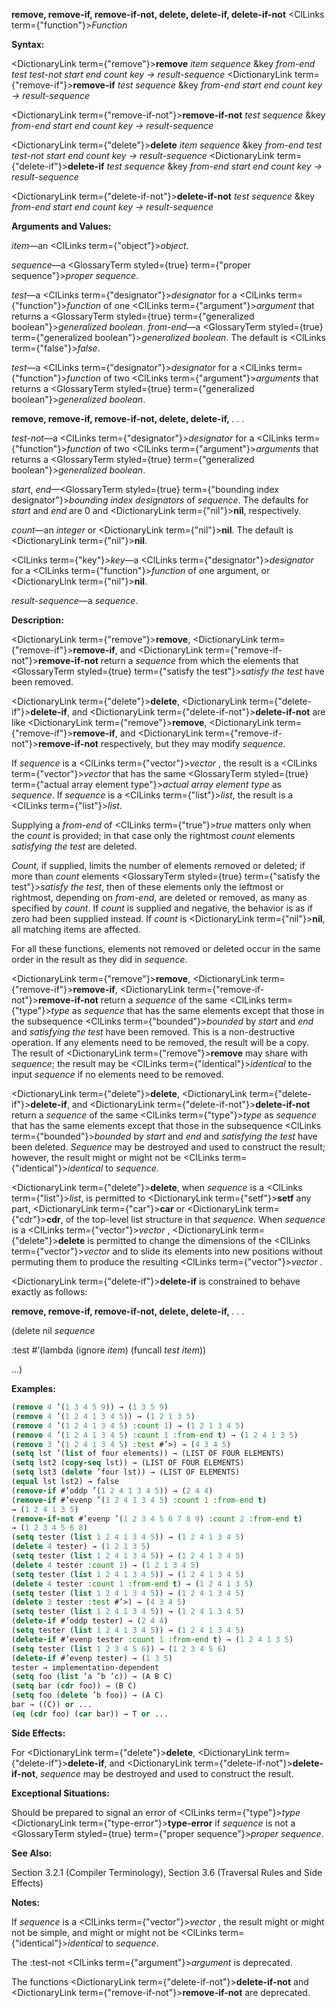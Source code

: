 **remove, remove-if, remove-if-not, delete, delete-if, delete-if-not** <ClLinks  term={"function"}><i>Function</i></ClLinks> 



**Syntax:** 



<DictionaryLink  term={"remove"}><b>remove</b></DictionaryLink> *item sequence* &amp;key *from-end test test-not start end count key → result-sequence* <DictionaryLink  term={"remove-if"}><b>remove-if</b></DictionaryLink> *test sequence* &amp;key *from-end start end count key → result-sequence* 



<DictionaryLink  term={"remove-if-not"}><b>remove-if-not</b></DictionaryLink> *test sequence* &amp;key *from-end start end count key → result-sequence* 



<DictionaryLink  term={"delete"}><b>delete</b></DictionaryLink> *item sequence* &amp;key *from-end test test-not start end count key → result-sequence* <DictionaryLink  term={"delete-if"}><b>delete-if</b></DictionaryLink> *test sequence* &amp;key *from-end start end count key → result-sequence* 



<DictionaryLink  term={"delete-if-not"}><b>delete-if-not</b></DictionaryLink> *test sequence* &amp;key *from-end start end count key → result-sequence* 



**Arguments and Values:** 



*item*—an <ClLinks  term={"object"}><i>object</i></ClLinks>. 



*sequence*—a <GlossaryTerm styled={true} term={"proper sequence"}><i>proper sequence</i></GlossaryTerm>. 



*test*—a <ClLinks  term={"designator"}><i>designator</i></ClLinks> for a <ClLinks  term={"function"}><i>function</i></ClLinks> of one <ClLinks  term={"argument"}><i>argument</i></ClLinks> that returns a <GlossaryTerm styled={true} term={"generalized boolean"}><i>generalized boolean</i></GlossaryTerm>. *from-end*—a <GlossaryTerm styled={true} term={"generalized boolean"}><i>generalized boolean</i></GlossaryTerm>. The default is <ClLinks  term={"false"}><i>false</i></ClLinks>. 



*test*—a <ClLinks  term={"designator"}><i>designator</i></ClLinks> for a <ClLinks  term={"function"}><i>function</i></ClLinks> of two <ClLinks  term={"argument"}><i>arguments</i></ClLinks> that returns a <GlossaryTerm styled={true} term={"generalized boolean"}><i>generalized boolean</i></GlossaryTerm>. 



 



 



**remove, remove-if, remove-if-not, delete, delete-if,** *. . .* 



*test-not*—a <ClLinks  term={"designator"}><i>designator</i></ClLinks> for a <ClLinks  term={"function"}><i>function</i></ClLinks> of two <ClLinks  term={"argument"}><i>arguments</i></ClLinks> that returns a <GlossaryTerm styled={true} term={"generalized boolean"}><i>generalized boolean</i></GlossaryTerm>. 



*start*, *end*—<GlossaryTerm styled={true} term={"bounding index designator"}><i>bounding index designators</i></GlossaryTerm> of *sequence*. The defaults for *start* and *end* are 0 and <DictionaryLink  term={"nil"}><b>nil</b></DictionaryLink>, respectively. 



*count*—an *integer* or <DictionaryLink  term={"nil"}><b>nil</b></DictionaryLink>. The default is <DictionaryLink  term={"nil"}><b>nil</b></DictionaryLink>. 



<ClLinks  term={"key"}><i>key</i></ClLinks>—a <ClLinks  term={"designator"}><i>designator</i></ClLinks> for a <ClLinks  term={"function"}><i>function</i></ClLinks> of one argument, or <DictionaryLink  term={"nil"}><b>nil</b></DictionaryLink>. 



*result-sequence*—a *sequence*. 



**Description:** 



<DictionaryLink  term={"remove"}><b>remove</b></DictionaryLink>, <DictionaryLink  term={"remove-if"}><b>remove-if</b></DictionaryLink>, and <DictionaryLink  term={"remove-if-not"}><b>remove-if-not</b></DictionaryLink> return a *sequence* from which the elements that <GlossaryTerm styled={true} term={"satisfy the test"}><i>satisfy the test</i></GlossaryTerm> have been removed. 



<DictionaryLink  term={"delete"}><b>delete</b></DictionaryLink>, <DictionaryLink  term={"delete-if"}><b>delete-if</b></DictionaryLink>, and <DictionaryLink  term={"delete-if-not"}><b>delete-if-not</b></DictionaryLink> are like <DictionaryLink  term={"remove"}><b>remove</b></DictionaryLink>, <DictionaryLink  term={"remove-if"}><b>remove-if</b></DictionaryLink>, and <DictionaryLink  term={"remove-if-not"}><b>remove-if-not</b></DictionaryLink> respectively, but they may modify *sequence*. 



If *sequence* is a <ClLinks  term={"vector"}><i>vector</i></ClLinks> , the result is a <ClLinks  term={"vector"}><i>vector</i></ClLinks> that has the same <GlossaryTerm styled={true} term={"actual array element type"}><i>actual array element type</i></GlossaryTerm> as *sequence*. If *sequence* is a <ClLinks  term={"list"}><i>list</i></ClLinks>, the result is a <ClLinks  term={"list"}><i>list</i></ClLinks>. 



Supplying a *from-end* of <ClLinks  term={"true"}><i>true</i></ClLinks> matters only when the *count* is provided; in that case only the rightmost *count* elements *satisfying the test* are deleted. 



*Count*, if supplied, limits the number of elements removed or deleted; if more than *count* elements <GlossaryTerm styled={true} term={"satisfy the test"}><i>satisfy the test</i></GlossaryTerm>, then of these elements only the leftmost or rightmost, depending on *from-end*, are deleted or removed, as many as specified by *count*. If *count* is supplied and negative, the behavior is as if zero had been supplied instead. If *count* is <DictionaryLink  term={"nil"}><b>nil</b></DictionaryLink>, all matching items are affected. 



For all these functions, elements not removed or deleted occur in the same order in the result as they did in *sequence*. 



<DictionaryLink  term={"remove"}><b>remove</b></DictionaryLink>, <DictionaryLink  term={"remove-if"}><b>remove-if</b></DictionaryLink>, <DictionaryLink  term={"remove-if-not"}><b>remove-if-not</b></DictionaryLink> return a *sequence* of the same <ClLinks  term={"type"}><i>type</i></ClLinks> as *sequence* that has the same elements except that those in the subsequence <ClLinks  term={"bounded"}><i>bounded</i></ClLinks> by *start* and *end* and *satisfying the test* have been removed. This is a non-destructive operation. If any elements need to be removed, the result will be a copy. The result of <DictionaryLink  term={"remove"}><b>remove</b></DictionaryLink> may share with *sequence*; the result may be <ClLinks  term={"identical"}><i>identical</i></ClLinks> to the input *sequence* if no elements need to be removed. 



<DictionaryLink  term={"delete"}><b>delete</b></DictionaryLink>, <DictionaryLink  term={"delete-if"}><b>delete-if</b></DictionaryLink>, and <DictionaryLink  term={"delete-if-not"}><b>delete-if-not</b></DictionaryLink> return a *sequence* of the same <ClLinks  term={"type"}><i>type</i></ClLinks> as *sequence* that has the same elements except that those in the subsequence <ClLinks  term={"bounded"}><i>bounded</i></ClLinks> by *start* and *end* and *satisfying the test* have been deleted. *Sequence* may be destroyed and used to construct the result; however, the result might or might not be <ClLinks  term={"identical"}><i>identical</i></ClLinks> to *sequence*. 



<DictionaryLink  term={"delete"}><b>delete</b></DictionaryLink>, when *sequence* is a <ClLinks  term={"list"}><i>list</i></ClLinks>, is permitted to <DictionaryLink  term={"setf"}><b>setf</b></DictionaryLink> any part, <DictionaryLink  term={"car"}><b>car</b></DictionaryLink> or <DictionaryLink  term={"cdr"}><b>cdr</b></DictionaryLink>, of the top-level list structure in that *sequence*. When *sequence* is a <ClLinks  term={"vector"}><i>vector</i></ClLinks> , <DictionaryLink  term={"delete"}><b>delete</b></DictionaryLink> is permitted to change the dimensions of the <ClLinks  term={"vector"}><i>vector</i></ClLinks> and to slide its elements into new positions without permuting them to produce the resulting <ClLinks  term={"vector"}><i>vector</i></ClLinks> . 



<DictionaryLink  term={"delete-if"}><b>delete-if</b></DictionaryLink> is constrained to behave exactly as follows: 







 



 



**remove, remove-if, remove-if-not, delete, delete-if,** *. . .* 



(delete nil *sequence* 



:test #’(lambda (ignore *item*) (funcall *test item*)) 



...) 



**Examples:**
```lisp
(remove 4 ’(1 3 4 5 9)) → (1 3 5 9) 
(remove 4 ’(1 2 4 1 3 4 5)) → (1 2 1 3 5) 
(remove 4 ’(1 2 4 1 3 4 5) :count 1) → (1 2 1 3 4 5) 
(remove 4 ’(1 2 4 1 3 4 5) :count 1 :from-end t) → (1 2 4 1 3 5) 
(remove 3 ’(1 2 4 1 3 4 5) :test #’>) → (4 3 4 5) 
(setq lst ’(list of four elements)) → (LIST OF FOUR ELEMENTS) 
(setq lst2 (copy-seq lst)) → (LIST OF FOUR ELEMENTS) 
(setq lst3 (delete ’four lst)) → (LIST OF ELEMENTS) 
(equal lst lst2) → false 
(remove-if #’oddp ’(1 2 4 1 3 4 5)) → (2 4 4) 
(remove-if #’evenp ’(1 2 4 1 3 4 5) :count 1 :from-end t) 
→ (1 2 4 1 3 5) 
(remove-if-not #’evenp ’(1 2 3 4 5 6 7 8 9) :count 2 :from-end t) 
→ (1 2 3 4 5 6 8) 
(setq tester (list 1 2 4 1 3 4 5)) → (1 2 4 1 3 4 5) 
(delete 4 tester) → (1 2 1 3 5) 
(setq tester (list 1 2 4 1 3 4 5)) → (1 2 4 1 3 4 5) 
(delete 4 tester :count 1) → (1 2 1 3 4 5) 
(setq tester (list 1 2 4 1 3 4 5)) → (1 2 4 1 3 4 5) 
(delete 4 tester :count 1 :from-end t) → (1 2 4 1 3 5) 
(setq tester (list 1 2 4 1 3 4 5)) → (1 2 4 1 3 4 5) 
(delete 3 tester :test #’>) → (4 3 4 5) 
(setq tester (list 1 2 4 1 3 4 5)) → (1 2 4 1 3 4 5) 
(delete-if #’oddp tester) → (2 4 4) 
(setq tester (list 1 2 4 1 3 4 5)) → (1 2 4 1 3 4 5) 
(delete-if #’evenp tester :count 1 :from-end t) → (1 2 4 1 3 5) 
(setq tester (list 1 2 3 4 5 6)) → (1 2 3 4 5 6) 
(delete-if #’evenp tester) → (1 3 5) 
tester → implementation-dependent 
(setq foo (list ’a ’b ’c)) → (A B C) 
(setq bar (cdr foo)) → (B C) 
(setq foo (delete ’b foo)) → (A C) 
bar → ((C)) or ... 
(eq (cdr foo) (car bar)) → T or ... 


```
**Side Effects:** 



For <DictionaryLink  term={"delete"}><b>delete</b></DictionaryLink>, <DictionaryLink  term={"delete-if"}><b>delete-if</b></DictionaryLink>, and <DictionaryLink  term={"delete-if-not"}><b>delete-if-not</b></DictionaryLink>, *sequence* may be destroyed and used to construct the result. 



**Exceptional Situations:** 



Should be prepared to signal an error of <ClLinks  term={"type"}><i>type</i></ClLinks> <DictionaryLink  term={"type-error"}><b>type-error</b></DictionaryLink> if *sequence* is not a <GlossaryTerm styled={true} term={"proper sequence"}><i>proper sequence</i></GlossaryTerm>. 



**See Also:** 



Section 3.2.1 (Compiler Terminology), Section 3.6 (Traversal Rules and Side Effects) 



**Notes:** 



If *sequence* is a <ClLinks  term={"vector"}><i>vector</i></ClLinks> , the result might or might not be simple, and might or might not be <ClLinks  term={"identical"}><i>identical</i></ClLinks> to *sequence*. 



The :test-not <ClLinks  term={"argument"}><i>argument</i></ClLinks> is deprecated. 



The functions <DictionaryLink  term={"delete-if-not"}><b>delete-if-not</b></DictionaryLink> and <DictionaryLink  term={"remove-if-not"}><b>remove-if-not</b></DictionaryLink> are deprecated. 



